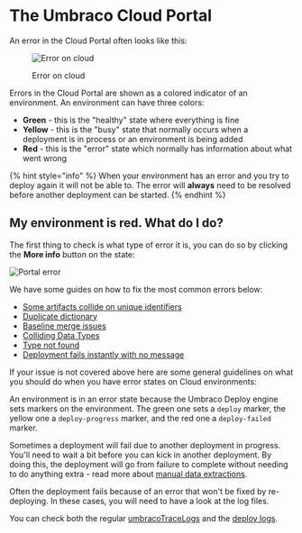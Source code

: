 # The Umbraco Cloud Portal

An error in the Cloud Portal often looks like this:

<figure><img src="../../.gitbook/assets/image (51).png" alt="Error on cloud"><figcaption><p>Error on cloud</p></figcaption></figure>

Errors in the Cloud Portal are shown as a colored indicator of an environment. An environment can have three colors:

* **Green** - this is the "healthy" state where everything is fine
* **Yellow** - this is the "busy" state that normally occurs when a deployment is in process or an environment is being added
* **Red** - this is the "error" state which normally has information about what went wrong

{% hint style="info" %}
When your environment has an error and you try to deploy again it will not be able to. The error will **always** need to be resolved before another deployment can be started.
{% endhint %}

## My environment is red. What do I do?

The first thing to check is what type of error it is, you can do so by clicking the **More info** button on the state:

&#x20;![Portal error](../../troubleshooting/images/portal-error2.png)

We have some guides on how to fix the most common errors below:

* [Some artifacts collide on unique identifiers](deployments/structure-error.md)
* [Duplicate dictionary](deployments/duplicate-dictionary-items.md)
* [Baseline merge issues](baseline-merge-conflicts/)
* [Colliding Data Types](deployments/colliding-datatypes.md)
* [Type not found](deployments/type-not-found.md)
* [Deployment fails instantly with no message](deployments/deployment-failed.md)

If your issue is not covered above here are some general guidelines on what you should do when you have error states on Cloud environments:

An environment is in an error state because the Umbraco Deploy engine sets markers on the environment. The green one sets a `deploy` marker, the yellow one a `deploy-progress` marker, and the red one a `deploy-failed` marker.

Sometimes a deployment will fail due to another deployment in progress. You'll need to wait a bit before you can kick in another deployment. By doing this, the deployment will go from failure to complete without needing to do anything extra - read more about [manual data extractions](../power-tools/manual-extractions.md).

Often the deployment fails because of an error that won't be fixed by re-deploying. In these cases, you will need to have a look at the log files.

You can check both the regular [umbracoTraceLogs](log-files.md#umbraco-logs) and the [deploy logs](log-files.md#deploy-logs).

